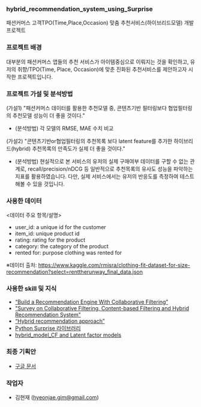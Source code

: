 ### hybrid_recommendation_system_using_Surprise
패션커머스 고객TPO(Time,Place,Occasion) 맞춤 추천서비스(하이브리드모델) 개발 프로젝트 

### 프로젝트 배경 
대부분의 패션커머스 앱들의 추천 서비스가 아이템중심으로 이뤄지는 것을 확인하고, 유저의 취향/TPO(Time, Place, Occasion)에 맞춘 진화된 추천서비스를 제안하고자 시작한 프로젝트입니다. 

### 프로젝트 가설 및 분석방법
(가설1) "패션커머스 데이터를 활용한 추천모델 중, 콘텐츠기반 필터링보다 협업필터링의 추천모델 성능이 더 좋을 것이다."
 - (분석방법) 각 모델의 RMSE, MAE 수치 비교

(가설2) "콘텐츠기반or협업필터링의 추천목록 보다 latent feature를 추가한 하이브리드(hybrid) 추천목록의 만족도가 실제 더 좋을 것이다."
 - (분석방법) 현실적으로 본 서비스의 유저의 실제 구매여부 데이터를 구할 수 없는 관계로, recall/precision/nDCG 등 일반적으로 추천목록의 유사도 성능을 파악하는 지표를 활용하였습니다. 다만, 실제 서비스에서는 유저의 반응도를 측정하여 테스트해볼 수 있을 것입니다. 

### 사용한 데이터
<데이터 주요 항목/설명>
- user_id: a unique id for the customer
- item_id: unique product id
- rating: rating for the product
- category: the category of the product
- rented for: purpose clothing was rented for

※데이터 출처: https://www.kaggle.com/rmisra/clothing-fit-dataset-for-size-recommendation?select=renttherunway_final_data.json

### 사용한 skill 및 지식 
- [“Build a Recommendation Engine With Collaborative Filtering”](https://realpython.com/build-recommendation-engine-collaborative-filtering/)
- ["Survey on Collaborative Filtering, Content-based
Filtering and Hybrid Recommendation System"](https://d1wqtxts1xzle7.cloudfront.net/59762468/10.1.1.695.642820190617-91457-z4s1rf.pdf?1560755155=&response-content-disposition=inline%3B+filename%3DSurvey_on_Collaborative_Filtering_Conten.pdf&Expires=1619766714&Signature=F-9q98BVtHDXVaC6ERT3seUgv5WHZ1LErrBIHN-5F7CXAEeAi5uxzh1wLvuxPTEGYvI41IVOd3mPKOi4m3i9HQSkxR5YOja9ZdglhzFo-K1bho-mpG6edrxeuFCGDA8lFJOlw9a5shZiBHIyQnHWcfI3Y4SKNri3bbo2PYQhu2nMiq7qxlATg6f1HLXqKIRbkVt-hOS6yt-fFaueN3I9-Du4gh9msqRzF8c3onca7fIRGFoTe0HIwWokS3VN4AzS-HQ2zedRg5KmE7f10hu7EhPQZISNzzwhR6zHHEchqFugV1VEeGgkQjNdzFnZkMBxdiTeyBHXgajj6vdDn5T0Wg__&Key-Pair-Id=APKAJLOHF5GGSLRBV4ZA)
- [“Hybrid recommendation approach”](https://www.math.uci.edu/icamp/courses/math77b/lecture_12w/pdfs/Chapter%2005%20-%20Hybrid%20recommendation%20approaches.pdf)
- [Python Surprise 라이브러리](https://surprise.readthedocs.io/en/stable/index.html)
- [hybrid_model_CF and Latent factor models](https://github.com/prakruti-joshi/Movie-Recommendation-System/blob/master/Code/hybrid_model.ipynb)

### 최종 기획안 
- [구글 문서](https://drive.google.com/file/d/1UrKqMLarciv59W-wdghh57_vGo-3IMSD/view?usp=sharing)

### 작업자
- 김현재 (hyeonjae.gim@gmail.com)
